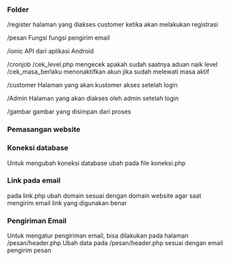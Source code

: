 
### Folder
/register 
    halaman yang diakses customer ketika akan melakukan registrasi

/pesan
    Fungsi fungsi pengirim email

/ionic
    API dari aplikasi Android

/cronjob
    /cek_level.php
        mengecek apakah sudah saatnya aduan naik level
    /cek_masa_berlaku
        menonaktifkan akun jika sudah melewati masa aktif

/customer
    Halaman yang akan kustomer akses setelah login

/Admin
    Halaman yang akan diakses oleh admin setelah login

/gambar
    gambar yang disimpan dari proses

### Pemasangan website
### Koneksi database
Untuk mengubah koneksi database ubah pada file koneksi.php

### Link pada email
pada link.php ubah domain sesuai dengan domain website agar saat mengirim email link yang digunakan benar

### Pengiriman Email
Untuk mengatur pengiriman email, bisa dilakukan pada halaman /pesan/header.php
Ubah data pada /pesan/header.php sesuai dengan email pengirim pesan
